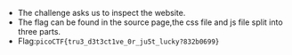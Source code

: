 - The challenge asks us to inspect the website.
- The flag can be found in the source page,the css file and js file split into three parts.
- Flag:`picoCTF{tru3_d3t3ct1ve_0r_ju5t_lucky?832b0699}`
